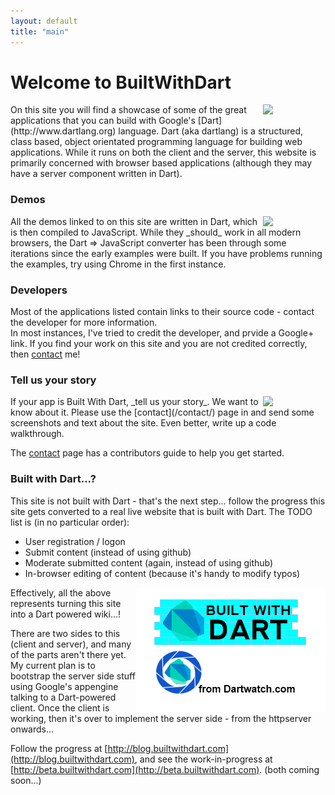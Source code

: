 ```yaml
---
layout: default
title: "main"
---
```


# Welcome to BuiltWithDart

<img src="/projects/games/rpcgame/rpcgame.png" style="float:right; width:100px">
On this site you will find a showcase of some of the great applications that 
you can build with Google's [Dart](http://www.dartlang.org) language.  
Dart (aka dartlang) is a structured, class based, object orientated 
programming language for building web applications.  
While it runs on both the client and the server, this website is primarily 
concerned with browser based applications (although they may have 
a server component written in Dart).

### Demos

<img src="/projects/frameworks/buckshot/buckshot_calc.png" style="float:right; width:100px">
All the demos linked to on this site are written in Dart, which is then compiled 
to JavaScript.  While they _should_ work in all modern browsers, the Dart => JavaScript 
converter has been through some iterations since the early examples were built.  If you
 have problems running the examples, try using Chrome in the first instance.

### Developers
 
Most of the applications listed contain links to their source code - contact the developer for more information.  
In most instances, I've tried to credit the developer, and prvide a Google+ link.  If you find your work on this site
and you are not credited correctly, then [contact](/contact/) me!

### Tell us your story

<img src="/projects/apps/todomvc/todomvc.png" style="float:right; width:100px"> 
If your app is Built With Dart, _tell us your story_.  We want to know about it.  Please use the [contact](/contact/) page
in and send some screenshots and text about the site.  Even better, write up a code walkthrough.

The [contact](/contact/) page has a contributors guide to help you get started.

### Built with Dart...?

This site is not built with Dart - that's the next step...  follow the progress this site gets converted to a real live website that is built with Dart.  The TODO list is (in no particular order):
  
  - User registration / logon
  - Submit content (instead of using github)
  - Moderate submitted content (again, instead of using github)
  - In-browser editing of content (because it's handy to modify typos)

<img src="img/builtwithdart2.png" style="float:right"/>  
Effectively, all the above represents turning this site into a Dart powered wiki...!

There are two sides to this (client and server), and many of the parts aren't there yet.  My current plan is to bootstrap the server side stuff using Google's appengine talking to a Dart-powered client.  Once the client is working, then it's over to implement the server side - from the httpserver onwards...

Follow the progress at [http://blog.builtwithdart.com](http://blog.builtwithdart.com), and see the work-in-progress at [http://beta.builtwithdart.com](http://beta.builtwithdart.com). (both coming soon...)
